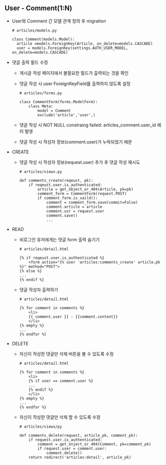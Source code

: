 ## User - Comment(1:N)

* User와 Comment 간 모델 관계 정의 후 migration

  ```
  # articles/models.py
  
  class Comment(models.Model):
  	article =models.ForeignKey(Article, on_delete=models.CASCADE)
  	user = models.ForeignKey(settings.AUTH_USER_MODEL, on_delete=models.CASCADE)
  ```

* 댓글 출력 필드 수정

  * 게시글 작성 페이지에서 불필요한 필드가 출력되는 것을 확인

  * 댓글 작성 시 user ForeignKeyField를 출력하지 않도록 설정

    ```
    # articles/forms.py
    
    class CommentForm(forms.ModelForm):
    	class Meta:
    		model = Comment
    		exclude('article','user',)
    ```

  * 댓글 작성 시 NOT NULL constraing failed: articles_comment.user_id 에러 발생

  * 댓글 작성 시 작성자 정보(comment.user)가 누락되었기 때문

* CREATE

  * 댓글 작성 시 작성자 정보(request.user) 추가 후 댓글 작성 재시도

    ```
    # articles/views.py
    
    def comments_create(reqeust, pk):
    	if reqeust.user.is_authenticated:
    		article = get_object_or_404(Article, pk=pk)
    		comment_form = CommentForm(request.POST)
    		if comment_form.is_vaild():
    			comment = comment_form.save(commit=False)
    			comment.article = article
    			comment.usr = request.user
    			comment.save()
    			...
    ```

* READ

  * 비로그인 유저에게는 댓글 form 출력 숨기기

    ```
    # articles/detail.html
    
    {% if reqeust.user.is_authenticated %}
    	<form action="{% user 'articles:comments_create' article.pk %}" method="POST">
    {% else %}
    ...
    {% endif %}
    ```

  * 댓글 작성자 출력하기

    ```
    # articles/detail.html
    
    {% for comment in comments %}
    	<li>
    	{{ comment.user }} - {{comment.content}}
    	</li>
    {% empty %}
    ...
    {% endfor %}
    ```

* DELETE

  * 자신이 작성한 댓글만 삭제 버튼을 볼 수 있도록 수정

    ```
    # articles/detail.html
    
    {% for comment in comments %}
    	<li>
    	{% if user == comment.user %}
    	...
    	{% endif %}
    	</li>
    {% empty %}
    ...
    {% endfor %}
    ```

  * 자신이 작성한 댓글만 삭제 할 수 있도록 수정

    ```
    # articles/views/py
    
    def comments_delete(request, article_pk, comment_pk):
    	if request.user.is_authenticated:
    		comment = get_onject_or_404(Comment, pk=comment_pk)
    		if request.user = comment.user:
    			comment.delete()
    	return redirect('articles:detail', article_pk)
    ```

    